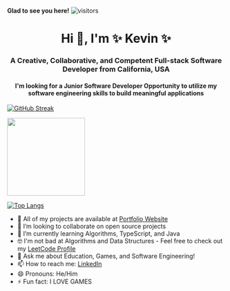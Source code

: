 
**Glad to see you here!**  ![visitors](https://visitor-badge.glitch.me/badge?page_id=KYu-2468.KYu-2468)

<h1 align="center">Hi 👋, I'm ✨ Kevin ✨</h1>
<h3 align="center">A Creative, Collaborative, and Competent Full-stack Software Developer from California, USA</h3>
<h4 align="center">I'm looking for a Junior Software Developer Opportunity to utilize my software engineering skills to build meaningful applications</h4>

[![GitHub Streak](https://github-readme-streak-stats.herokuapp.com?user=KYu-2468)](https://git.io/streak-stats)

<img height="180em" src="https://github-readme-stats.vercel.app/api?username=KYu-2468&show_icons=true&hide_border=true&&count_private=true&include_all_commits=true" />

[![Top Langs](https://github-readme-stats.vercel.app/api/top-langs/?username=KYu-2468)](https://github.com/anuraghazra/github-readme-stats)

- 🔭 All of my projects are available at <a href="https://kyu-2468.github.io/">Portfolio Website</a> 
- 👯 I’m looking to collaborate on open source projects
- 🌱 I’m currently learning Algorithms, TypeScript, and Java
- 🤓 I'm not bad at Algorithms and Data Structures - Feel free to check out my <a href="https://leetcode.com/KYu-2468/">LeetCode Profile</a>
- 💬 Ask me about Education, Games, and Software Engineering!
- 📫 How to reach me: <a href="https://www.linkedin.com/in/kevinyu2468/">LinkedIn</a>
- 😄 Pronouns: He/Him
- ⚡ Fun fact: I LOVE GAMES
